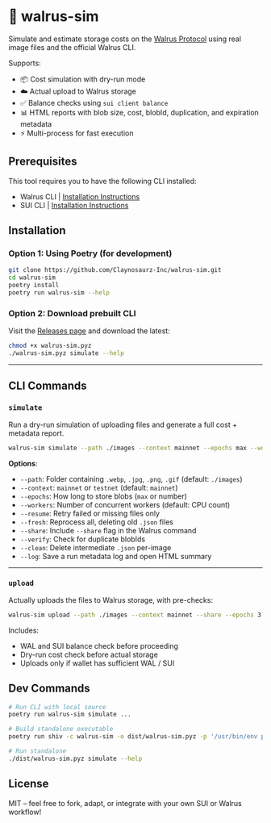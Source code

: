 # 🧊 walrus-sim

Simulate and estimate storage costs on the [Walrus Protocol](https://www.walrus.xyz) using real image files and the official Walrus CLI.

Supports:
- 📦 Cost simulation with dry-run mode
- ☁️ Actual upload to Walrus storage
- ✅ Balance checks using `sui client balance`
- 📊 HTML reports with blob size, cost, blobId, duplication, and expiration metadata
- ⚡️ Multi-process for fast execution

## Prerequisites

This tool requires you to have the following CLI installed: 

- Walrus CLI | [Installation Instructions](https://docs.wal.app/usage/setup.html)
- SUI CLI | [Installation Instructions](https://docs.sui.io/guides/developer/getting-started/sui-install)


## Installation

### Option 1: Using Poetry (for development)

```bash
git clone https://github.com/Claynosaurz-Inc/walrus-sim.git
cd walrus-sim
poetry install
poetry run walrus-sim --help
```

### Option 2: Download prebuilt CLI

Visit the [Releases page](https://github.com/Claynosaurz-Inc/walrus-sim/releases) and download the latest:

```bash
chmod +x walrus-sim.pyz
./walrus-sim.pyz simulate --help
```

---

## CLI Commands

### `simulate`

Run a dry-run simulation of uploading files and generate a full cost + metadata report.

```bash
walrus-sim simulate --path ./images --context mainnet --epochs max --workers 4 --verify
```

**Options**:
- `--path`: Folder containing `.webp`, `.jpg`, `.png`, `.gif` (default: `./images`)
- `--context`: `mainnet` or `testnet` (default: `mainnet`)
- `--epochs`: How long to store blobs (`max` or number)
- `--workers`: Number of concurrent workers (default: CPU count)
- `--resume`: Retry failed or missing files only
- `--fresh`: Reprocess all, deleting old `.json` files
- `--share`: Include `--share` flag in the Walrus command
- `--verify`: Check for duplicate blobIds
- `--clean`: Delete intermediate `.json` per-image
- `--log`: Save a run metadata log and open HTML summary

---

### `upload`

Actually uploads the files to Walrus storage, with pre-checks:

```bash
walrus-sim upload --path ./images --context mainnet --share --epochs 3
```

Includes:
- WAL and SUI balance check before proceeding
- Dry-run cost check before actual storage
- Uploads only if wallet has sufficient WAL / SUI



## Dev Commands

```bash
# Run CLI with local source
poetry run walrus-sim simulate ...

# Build standalone executable
poetry run shiv -c walrus-sim -o dist/walrus-sim.pyz -p '/usr/bin/env python3' .

# Run standalone
./dist/walrus-sim.pyz simulate --help
```

## License

MIT – feel free to fork, adapt, or integrate with your own SUI or Walrus workflow!
